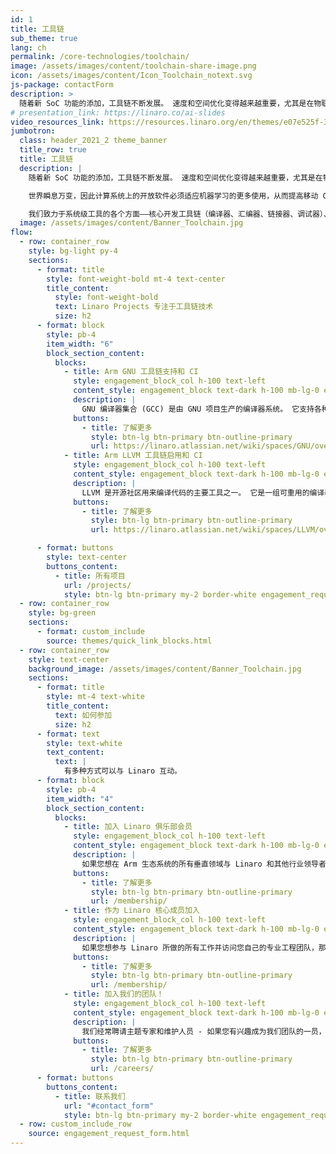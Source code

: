 ```yaml
---
id: 1
title: 工具链
sub_theme: true
lang: ch
permalink: /core-technologies/toolchain/
image: /assets/images/content/toolchain-share-image.png
icon: /assets/images/content/Icon_Toolchain_notext.svg
js-package: contactForm
description: >
  随着新 SoC 功能的添加，工具链不断发展。 速度和空间优化变得越来越重要，尤其是在物联网领域。 新的安全功能需要编译器和工具支持。
# presentation_link: https://linaro.co/ai-slides
video_resources_link: https://resources.linaro.org/en/themes/e07e525f-3fa5-44db-a1b2-bc673a318fe4
jumbotron:
  class: header_2021_2 theme_banner
  title_row: true
  title: 工具链
  description: |
    随着新 SoC 功能的添加，工具链不断发展。 速度和空间优化变得越来越重要，尤其是在物联网领域。 新的安全功能需要编译器和工具支持。

    世界瞬息万变，因此计算系统上的开放软件必须适应机器学习的更多使用，从而提高移动 CPU 性能。 Linaro 自 2010 年成立以来一直为 Arm 架构提供开源工具，直接与上游社区合作，如 GCC、Binutils、GDB、Glibc、Newlib、LLVM、Clang、LLD、LLDB、QEMU、Valgrind 和 OpenOCD。 我们的使命是改进和维护开源 Arm 工具链项目。

    我们致力于系统级工具的各个方面——核心开发工具链（编译器、汇编器、链接器、调试器）、核心系统库（动态链接器、c 库）和仿真。Linaro 为 ARM 构建和测试 LLVM 社区集成版本 和 AArch64 架构 (http://releases.llvm.org/download.html)。 Linaro 维护者担任 QEMU 和 Glibc 项目的发布经理。
  image: /assets/images/content/Banner_Toolchain.jpg
flow:
  - row: container_row
    style: bg-light py-4
    sections:
      - format: title
        style: font-weight-bold mt-4 text-center
        title_content:
          style: font-weight-bold
          text: Linaro Projects 专注于工具链技术
          size: h2
      - format: block
        style: pb-4
        item_width: "6"
        block_section_content:
          blocks:
            - title: Arm GNU 工具链支持和 CI
              style: engagement_block_col h-100 text-left
              content_style: engagement_block text-dark h-100 mb-lg-0 engagement_block_content d-flex flex-column justify-content-around align-items-baseline
              description: |
                GNU 编译器集合 (GCC) 是由 GNU 项目生产的编译器系统。 它支持各种编程语言，是 GNU 工具链的关键组件。 它是大多数与 GNU 和 Linux 相关的项目（包括 Linux 内核）的标准编译器。 这个 Linaro 项目专注于改进流行 Arm 内核的优化、支持编译器清理程序、支持新的 Armv8 架构特性和改进调试体验。
              buttons:
                - title: 了解更多
                  style: btn-lg btn-primary btn-outline-primary
                  url: https://linaro.atlassian.net/wiki/spaces/GNU/overview
            - title: Arm LLVM 工具链启用和 CI
              style: engagement_block_col h-100 text-left
              content_style: engagement_block text-dark h-100 mb-lg-0 engagement_block_content d-flex flex-column justify-content-around align-items-baseline
              description: |
                LLVM 是开源社区用来编译代码的主要工具之一。 它是一组可重用的编译器和工具链技术，用于开发任何编程语言的前端和任何指令集架构的后端。 LLDB 是 LLVM 项目的调试器组件。 Linaro 工具链团队积极维护 LLDB 项目，并拥有 Arm 和 AArch64 目标特定代码库。 我们为 AArch64 和 Arm 目标实施了新的并改进了现有的代码大小和代码速度优化。
              buttons:
                - title: 了解更多
                  style: btn-lg btn-primary btn-outline-primary
                  url: https://linaro.atlassian.net/wiki/spaces/LLVM/overview

      - format: buttons
        style: text-center
        buttons_content:
          - title: 所有项目
            url: /projects/
            style: btn-lg btn-primary my-2 border-white engagement_request_contact_btn
  - row: container_row
    style: bg-green
    sections:
      - format: custom_include
        source: themes/quick_link_blocks.html
  - row: container_row
    style: text-center
    background_image: /assets/images/content/Banner_Toolchain.jpg
    sections:
      - format: title
        style: mt-4 text-white
        title_content:
          text: 如何参加
          size: h2
      - format: text
        style: text-white
        text_content:
          text: |
            有多种方式可以与 Linaro 互动。
      - format: block
        style: pb-4
        item_width: "4"
        block_section_content:
          blocks:
            - title: 加入 Linaro 俱乐部会员
              style: engagement_block_col h-100 text-left
              content_style: engagement_block text-dark h-100 mb-lg-0 engagement_block_content d-flex flex-column justify-content-around align-items-baseline
              description: |
                如果您想在 Arm 生态系统的所有垂直领域与 Linaro 和其他行业领导者合作，俱乐部会员资格是您的正确选择。
              buttons:
                - title: 了解更多
                  style: btn-lg btn-primary btn-outline-primary
                  url: /membership/
            - title: 作为 Linaro 核心成员加入
              style: engagement_block_col h-100 text-left
              content_style: engagement_block text-dark h-100 mb-lg-0 engagement_block_content d-flex flex-column justify-content-around align-items-baseline
              description: |
                如果您想参与 Linaro 所做的所有工作并访问您自己的专业工程团队，那么核心会员是您的正确选择。
              buttons:
                - title: 了解更多
                  style: btn-lg btn-primary btn-outline-primary
                  url: /membership/
            - title: 加入我们的团队！
              style: engagement_block_col h-100 text-left
              content_style: engagement_block text-dark h-100 mb-lg-0 engagement_block_content d-flex flex-column justify-content-around align-items-baseline
              description: |
                我们经常聘请主题专家和维护人员 - 如果您有兴趣成为我们团队的一员，请访问 Linaro 职业页面以了解更多信息。
              buttons:
                - title: 了解更多
                  style: btn-lg btn-primary btn-outline-primary
                  url: /careers/
      - format: buttons
        buttons_content:
          - title: 联系我们
            url: "#contact_form"
            style: btn-lg btn-primary my-2 border-white engagement_request_contact_btn
  - row: custom_include_row
    source: engagement_request_form.html
---
```

